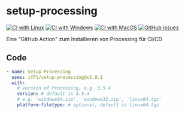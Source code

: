 # setup-processing
[![CI with Linux](https://github.com/ifP1/setup-processing/workflows/CI%20with%20Linux/badge.svg)](https://github.com/ifP1/setup-processing/actions?query=workflow%3A%22CI+with+Linux%22)
[![CI with Windows](https://github.com/ifP1/setup-processing/workflows/CI%20with%20Windows/badge.svg)](https://github.com/ifP1/setup-processing/actions?query=workflow%3A%22CI+with+Windows%22)
[![CI with MacOS](https://github.com/ifP1/setup-processing/workflows/CI%20with%20MacOS/badge.svg)](https://github.com/ifP1/setup-processing/actions?query=workflow%3A%22CI+with+MacOS%22)
[![GitHub issues](https://img.shields.io/github/issues/ifP1/setup-processing)](https://github.com/ifP1/setup-processing/issues)

Eine "GitHub Action" zum Installieren von Processing für CI/CD

## Code
```yaml
- name: Setup Processing
  uses: ifP1/setup-processing@v1.0.1
  with:
    # Version of Processing, e.g. 3.5.4
    version: # default is 3.5.4
    # e.g. 'windows64.zip', 'windows32.zip', 'linux64.tgz'
    platform-filetype: # optional, default is linux64.tgz
```